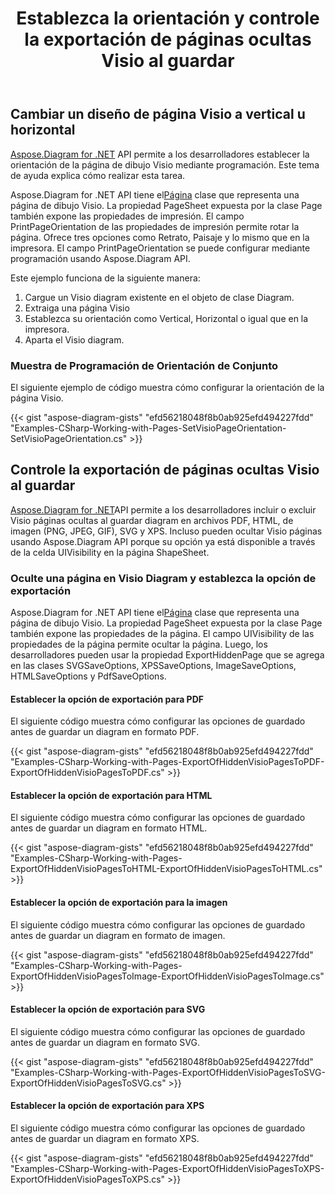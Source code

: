 ﻿---
title: Establezca la orientación y controle la exportación de páginas ocultas Visio al guardar
type: docs
weight: 20
url: /es/net/set-orientation-and-control-the-export-of-hidden-visio-pages-on-saving/
description: Esta sección explica cómo configurar el diseño de la página con Aspose.Diagram.
---
## **Cambiar un diseño de página Visio a vertical u horizontal**
[Aspose.Diagram for .NET](https://products.aspose.com/diagram/net/) API permite a los desarrolladores establecer la orientación de la página de dibujo Visio mediante programación. Este tema de ayuda explica cómo realizar esta tarea.

 Aspose.Diagram for .NET API tiene el[Página](http://www.aspose.com/api/net/diagram/aspose.diagram/page) clase que representa una página de dibujo Visio. La propiedad PageSheet expuesta por la clase Page también expone las propiedades de impresión. El campo PrintPageOrientation de las propiedades de impresión permite rotar la página. Ofrece tres opciones como Retrato, Paisaje y lo mismo que en la impresora. El campo PrintPageOrientation se puede configurar mediante programación usando Aspose.Diagram API.

Este ejemplo funciona de la siguiente manera:

1. Cargue un Visio diagram existente en el objeto de clase Diagram.
1. Extraiga una página Visio
1. Establezca su orientación como Vertical, Horizontal o igual que en la impresora.
1. Aparta el Visio diagram.
### **Muestra de Programación de Orientación de Conjunto**
El siguiente ejemplo de código muestra cómo configurar la orientación de la página Visio.

{{< gist "aspose-diagram-gists" "efd56218048f8b0ab925efd494227fdd" "Examples-CSharp-Working-with-Pages-SetVisioPageOrientation-SetVisioPageOrientation.cs" >}}
## **Controle la exportación de páginas ocultas Visio al guardar**
[Aspose.Diagram for .NET](https://products.aspose.com/diagram/net/)API permite a los desarrolladores incluir o excluir Visio páginas ocultas al guardar diagram en archivos PDF, HTML, de imagen (PNG, JPEG, GIF), SVG y XPS. Incluso pueden ocultar Visio páginas usando Aspose.Diagram API porque su opción ya está disponible a través de la celda UIVisibility en la página ShapeSheet.
### **Oculte una página en Visio Diagram y establezca la opción de exportación**
 Aspose.Diagram for .NET API tiene el[Página](http://www.aspose.com/api/net/diagram/aspose.diagram/page) clase que representa una página de dibujo Visio. La propiedad PageSheet expuesta por la clase Page también expone las propiedades de la página. El campo UIVisibility de las propiedades de la página permite ocultar la página. Luego, los desarrolladores pueden usar la propiedad ExportHiddenPage que se agrega en las clases SVGSaveOptions, XPSSaveOptions, ImageSaveOptions, HTMLSaveOptions y PdfSaveOptions.
#### **Establecer la opción de exportación para PDF**
El siguiente código muestra cómo configurar las opciones de guardado antes de guardar un diagram en formato PDF.

{{< gist "aspose-diagram-gists" "efd56218048f8b0ab925efd494227fdd" "Examples-CSharp-Working-with-Pages-ExportOfHiddenVisioPagesToPDF-ExportOfHiddenVisioPagesToPDF.cs" >}}
#### **Establecer la opción de exportación para HTML**
El siguiente código muestra cómo configurar las opciones de guardado antes de guardar un diagram en formato HTML.

{{< gist "aspose-diagram-gists" "efd56218048f8b0ab925efd494227fdd" "Examples-CSharp-Working-with-Pages-ExportOfHiddenVisioPagesToHTML-ExportOfHiddenVisioPagesToHTML.cs" >}}
#### **Establecer la opción de exportación para la imagen**
El siguiente código muestra cómo configurar las opciones de guardado antes de guardar un diagram en formato de imagen.

{{< gist "aspose-diagram-gists" "efd56218048f8b0ab925efd494227fdd" "Examples-CSharp-Working-with-Pages-ExportOfHiddenVisioPagesToImage-ExportOfHiddenVisioPagesToImage.cs" >}}
#### **Establecer la opción de exportación para SVG**
El siguiente código muestra cómo configurar las opciones de guardado antes de guardar un diagram en formato SVG.

{{< gist "aspose-diagram-gists" "efd56218048f8b0ab925efd494227fdd" "Examples-CSharp-Working-with-Pages-ExportOfHiddenVisioPagesToSVG-ExportOfHiddenVisioPagesToSVG.cs" >}}
#### **Establecer la opción de exportación para XPS**
El siguiente código muestra cómo configurar las opciones de guardado antes de guardar un diagram en formato XPS.

{{< gist "aspose-diagram-gists" "efd56218048f8b0ab925efd494227fdd" "Examples-CSharp-Working-with-Pages-ExportOfHiddenVisioPagesToXPS-ExportOfHiddenVisioPagesToXPS.cs" >}}
